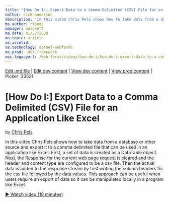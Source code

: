 ```yaml
---
title: "[How Do I:] Export Data to a Comma Delimited (CSV) File for an Application Like Excel | Microsoft Docs"
author: rick-anderson
description: "In this video Chris Pels shows how to take data from a database or other source and export it to a comma delimited file that can be used in an application li..."
ms.author: riande
manager: wpickett
ms.date: 01/22/2009
ms.topic: article
ms.assetid: 
ms.technology: dotnet-webforms
ms.prod: .net-framework
msc.legacyurl: /web-forms/videos/how-do-i/how-do-i-export-data-to-a-comma-delimited-csv-file-for-an-application-like-excel
---
```

[Edit .md file](C:\Projects\msc\dev\Msc.Www\Web.ASP\App_Data\github\web-forms\videos\how-do-i\how-do-i-export-data-to-a-comma-delimited-csv-file-for-an-application-like-excel.md) | [Edit dev content](http://www.aspdev.net/umbraco#/content/content/edit/26498) | [View dev content](http://docs.aspdev.net/tutorials/web-forms/videos/how-do-i/how-do-i-export-data-to-a-comma-delimited-csv-file-for-an-application-like-excel.html) | [View prod content](http://www.asp.net/web-forms/videos/how-do-i/how-do-i-export-data-to-a-comma-delimited-csv-file-for-an-application-like-excel) | Picker: 33521

[How Do I:] Export Data to a Comma Delimited (CSV) File for an Application Like Excel
====================
by [Chris Pels](https://twitter.com/chrispels)

In this video Chris Pels shows how to take data from a database or other source and export it to a comma delimited file that can be used in an application like Excel. First, a set of data is created as a DataTable object. Next, the Response for the current web page request is cleared and the header and content type are configured to be a csv file. Then the actual data is added to the response stream by first writing the column headers for the csv file followed by the data values. This approach can be useful when users require an export of data so it can be manipulated locally in a program like Excel.

[&#9654; Watch video (19 minutes)](https://channel9.msdn.com/Blogs/ASP-NET-Site-Videos/how-do-i-export-data-to-a-comma-delimited-csv-file-for-an-application-like-excel)